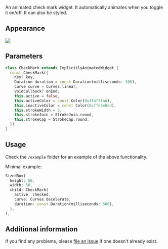 An animated check mark widget. It automatically animates when you toggle it on/off.
It can also be styled.

## Appearance

![](https://media.giphy.com/media/cU7ePDg27laedsrcp7/giphy.gif)

## Parameters

```dart
class CheckMark extends ImplicitlyAnimatedWidget {
  const CheckMark({
    Key? key,
    Duration duration = const Duration(milliseconds: 300),
    Curve curve = Curves.linear,
    VoidCallback? onEnd,
    this.active = false,
    this.activeColor = const Color(0xff4fffad),
    this.inactiveColor = const Color(0xffe3e8ed),
    this.strokeWidth = 5,
    this.strokeJoin = StrokeJoin.round,
    this.strokeCap = StrokeCap.round,
  })
}
```

## Usage

Check the `/example` folder for an example of the above functionality.

Minimal example:

```dart
SizedBox(
  height: 50,
  width: 50,
  child: CheckMark(
    active: checked,
    curve: Curves.decelerate,
    duration: const Duration(milliseconds: 500),
  ),
),
```

## Additional information

If you find any problems, please [file an issue](https://github.com/sourcemain/checkmark/issues) if one doesn't already exist.
